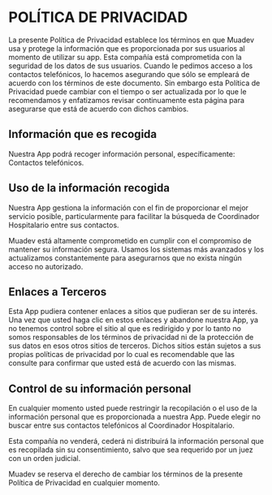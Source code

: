 # POLÍTICA DE PRIVACIDAD

La presente Política de Privacidad establece los términos en que Muadev usa y
protege la información que es proporcionada por sus usuarios al momento de
utilizar su app. Esta compañía está comprometida con la seguridad de los datos
de sus usuarios. Cuando le pedimos acceso a los contactos telefónicos, lo
hacemos asegurando que sólo se empleará de acuerdo con los términos de este
documento. Sin embargo esta Política de Privacidad puede cambiar con el tiempo
o ser actualizada por lo que le recomendamos y enfatizamos revisar
continuamente esta página para asegurarse que está de acuerdo con dichos
cambios.

## Información que es recogida

Nuestra App podrá recoger información personal, específicamente: Contactos
telefónicos.

## Uso de la información recogida

Nuestra App gestiona la información con el fin de proporcionar el mejor
servicio posible, particularmente para facilitar la búsqueda de Coordinador
Hospitalario entre sus contactos.

Muadev está altamente comprometido en cumplir con el compromiso de mantener su
información segura. Usamos los sistemas más avanzados y los actualizamos
constantemente para asegurarnos que no exista ningún acceso no autorizado.

## Enlaces a Terceros

Esta App pudiera contener enlaces a sitios que pudieran ser de su interés. Una
vez que usted haga clic en estos enlaces y abandone nuestra App, ya no tenemos
control sobre el sitio al que es redirigido y por lo tanto no somos
responsables de los términos de privacidad ni de la protección de sus datos en
esos otros sitios de terceros. Dichos sitios están sujetos a sus propias
políticas de privacidad por lo cual es recomendable que las consulte para
confirmar que usted está de acuerdo con las mismas.

## Control de su información personal

En cualquier momento usted puede restringir la recopilación o el uso de la
información personal que es proporcionada a nuestra App. Puede elegir no buscar
entre sus contactos telefónicos al Coordinador Hospitalario.

Esta compañía no venderá, cederá ni distribuirá la información personal que es
recopilada sin su consentimiento, salvo que sea requerido por un juez con un
orden judicial.

Muadev se reserva el derecho de cambiar los términos de la presente Política de
Privacidad en cualquier momento.
